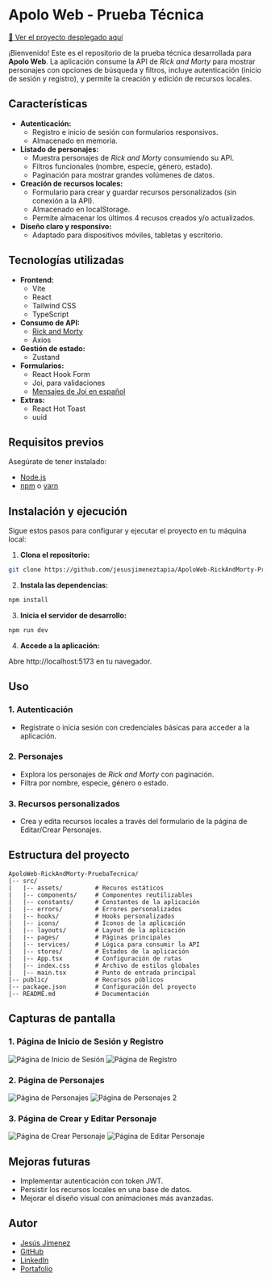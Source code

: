 # Apolo Web - Prueba Técnica

[🔗 Ver el proyecto desplegado aquí](https://apoloweb-rickandmorty-pruebatecnica.netlify.app)

¡Bienvenido! Este es el repositorio de la prueba técnica desarrollada para **Apolo Web**. La aplicación consume la API de _Rick and Morty_ para mostrar personajes con opciones de búsqueda y filtros, incluye autenticación (inicio de sesión y registro), y permite la creación y edición de recursos locales.

## Características

- **Autenticación:**
  - Registro e inicio de sesión con formularios responsivos.
  - Almacenado en memoria.
- **Listado de personajes:**
  - Muestra personajes de _Rick and Morty_ consumiendo su API.
  - Filtros funcionales (nombre, especie, género, estado).
  - Paginación para mostrar grandes volúmenes de datos.
- **Creación de recursos locales:**
  - Formulario para crear y guardar recursos personalizados (sin conexión a la API).
  - Almacenado en localStorage.
  - Permite almacenar los últimos 4 recusos creados y/o actualizados.
- **Diseño claro y responsivo:**
  - Adaptado para dispositivos móviles, tabletas y escritorio.

## Tecnologías utilizadas

- **Frontend:**
  - Vite
  - React
  - Tailwind CSS
  - TypeScript
- **Consumo de API:**
  - [Rick and Morty](https://rickandmortyapi.com)
  - Axios
- **Gestión de estado:**
  - Zustand
- **Formularios:**
  - React Hook Form
  - Joi, para validaciones
  - [Mensajes de Joi en español](https://www.npmjs.com/package/@joi-tools/translator)
- **Extras:**
  - React Hot Toast
  - uuid

## Requisitos previos

Asegúrate de tener instalado:

- [Node.js](https://nodejs.org)
- [npm](https://www.npmjs.com) o [yarn](https://yarnpkg.com)

## Instalación y ejecución

Sigue estos pasos para configurar y ejecutar el proyecto en tu máquina local:

1. **Clona el repositorio:**

```bash
git clone https://github.com/jesusjimeneztapia/ApoloWeb-RickAndMorty-PruebaTecnica.git
```

2. **Instala las dependencias:**

```bash
npm install
```

3. **Inicia el servidor de desarrollo:**

```bash
npm run dev
```

4. **Accede a la aplicación:**

Abre http://localhost:5173 en tu navegador.

## Uso

### 1. Autenticación

- Regístrate o inicia sesión con credenciales básicas para acceder a la aplicación.

### 2. Personajes

- Explora los personajes de _Rick and Morty_ con paginación.
- Filtra por nombre, especie, género o estado.

### 3. Recursos personalizados

- Crea y edita recursos locales a través del formulario de la página de Editar/Crear Personajes.

## Estructura del proyecto

```text
ApoloWeb-RickAndMorty-PruebaTecnica/
|-- src/
|   |-- assets/         # Recuros estáticos
|   |-- components/     # Componentes reutilizables
|   |-- constants/      # Constantes de la aplicación
|   |-- errors/         # Errores personalizados
|   |-- hooks/          # Hooks personalizados
|   |-- icons/          # Íconos de la aplicación
|   |-- layouts/        # Layout de la aplicación
|   |-- pages/          # Páginas principales
|   |-- services/       # Lógica para consumir la API
|   |-- stores/         # Estados de la aplicación
|   |-- App.tsx         # Configuración de rutas
|   |-- index.css       # Archivo de estilos globales
|   |-- main.tsx        # Punto de entrada principal
|-- public/             # Recursos públicos
|-- package.json        # Configuración del proyecto
|-- README.md           # Documentación
```

## Capturas de pantalla

### 1. Página de Inicio de Sesión y Registro

![Página de Inicio de Sesión](/design/LoginPage.jpg)
![Página de Registro](/design/RegisterPage.jpg)

### 2. Página de Personajes

![Página de Personajes](/design/CharactersPage.jpg)
![Página de Personajes 2](/design/CharactersPage2.jpg)

### 3. Página de Crear y Editar Personaje

![Página de Crear Personaje](/design/CreateCharacterPage.jpg)
![Página de Editar Personaje](/design/EditCharacterPage.jpg)

## Mejoras futuras

- Implementar autenticación con token JWT.
- Persistir los recursos locales en una base de datos.
- Mejorar el diseño visual con animaciones más avanzadas.

## Autor

- [Jesús Jimenez](mailto:jesusjimeneztapia456@gmail.com)
- [GitHub](https://github.com/jesusjimeneztapia)
- [LinkedIn](https://bo.linkedin.com/in/jesusjimeneztapia)
- [Portafolio](https://jesusjimenez-dev.netlify.app)
